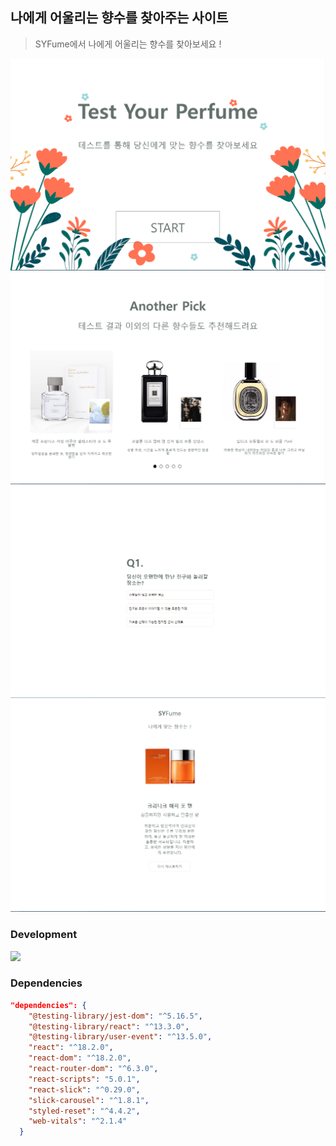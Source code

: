 ## 나에게 어울리는 향수를 찾아주는 사이트

> SYFume에서 나에게 어울리는 향수를 찾아보세요 !

![메인 화면](/public/images/@img_main.png)
![메인 슬라이드](/public/images/@img_main2.png)
![테스트 페이지](/public/images/@img_question.png)
![결과 페이지](/public/images/@img_result.png)

### Development

<img src="https://img.shields.io/badge/React-v18-purple" />


### Dependencies

``` json
"dependencies": {
    "@testing-library/jest-dom": "^5.16.5",
    "@testing-library/react": "^13.3.0",
    "@testing-library/user-event": "^13.5.0",
    "react": "^18.2.0",
    "react-dom": "^18.2.0",
    "react-router-dom": "^6.3.0",
    "react-scripts": "5.0.1",
    "react-slick": "^0.29.0",
    "slick-carousel": "^1.8.1",
    "styled-reset": "^4.4.2",
    "web-vitals": "^2.1.4"
  }
```
